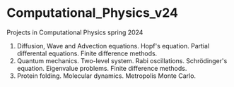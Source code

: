 # Computational_Physics_v24
 Projects in Computational Physics spring 2024

 1. Diffusion, Wave and Advection equations. Hopf's equation. Partial differental equations. Finite difference methods.
 2. Quantum mechanics. Two-level system. Rabi oscillations. Schrödinger's equation. Eigenvalue problems. Finite difference methods.
 3. Protein folding. Molecular dynamics. Metropolis Monte Carlo.
    
